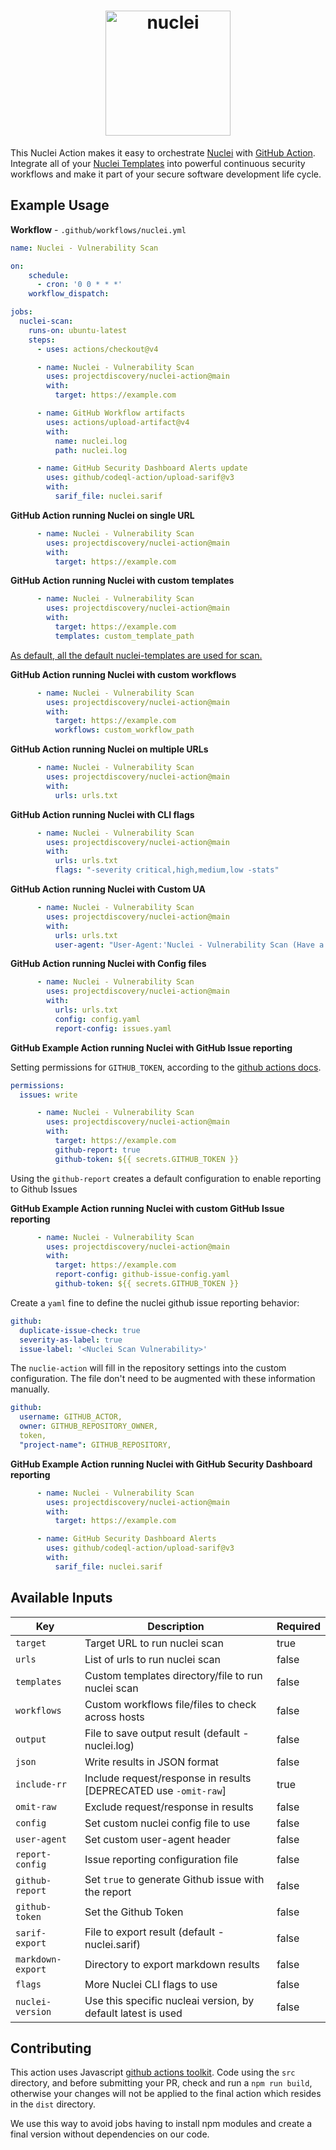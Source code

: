 <h1 align="center">
  <img src="https://github.com/projectdiscovery/nuclei/blob/main/static/nuclei-logo.png" alt="nuclei" width="200px"></a>
  <br>
</h1>

This Nuclei Action makes it easy to orchestrate [Nuclei](https://github.com/projectdiscovery/nuclei) with [GitHub Action](https://github.com/features/actions).
Integrate all of your [Nuclei Templates](https://github.com/projectdiscovery/nuclei-templates) into powerful continuous security workflows and make it part of your secure software development life cycle.

Example Usage
-----

**Workflow** - `.github/workflows/nuclei.yml`

```yaml
name: Nuclei - Vulnerability Scan

on:
    schedule:
      - cron: '0 0 * * *'
    workflow_dispatch:

jobs:
  nuclei-scan:
    runs-on: ubuntu-latest
    steps:
      - uses: actions/checkout@v4

      - name: Nuclei - Vulnerability Scan
        uses: projectdiscovery/nuclei-action@main
        with:
          target: https://example.com

      - name: GitHub Workflow artifacts
        uses: actions/upload-artifact@v4
        with:
          name: nuclei.log
          path: nuclei.log

      - name: GitHub Security Dashboard Alerts update
        uses: github/codeql-action/upload-sarif@v3
        with:
          sarif_file: nuclei.sarif
```

**GitHub Action running Nuclei on single URL**

```yaml
      - name: Nuclei - Vulnerability Scan
        uses: projectdiscovery/nuclei-action@main
        with:
          target: https://example.com
```

**GitHub Action running Nuclei with custom templates**

```yaml
      - name: Nuclei - Vulnerability Scan
        uses: projectdiscovery/nuclei-action@main
        with:
          target: https://example.com
          templates: custom_template_path
```

<ins>As default, all the default [nuclei-templates](https://github.com/projectdiscovery/nuclei-templates) are used for scan.</ins>

**GitHub Action running Nuclei with custom workflows**

```yaml
      - name: Nuclei - Vulnerability Scan
        uses: projectdiscovery/nuclei-action@main
        with:
          target: https://example.com
          workflows: custom_workflow_path
```

**GitHub Action running Nuclei on multiple URLs**

```yaml
      - name: Nuclei - Vulnerability Scan
        uses: projectdiscovery/nuclei-action@main
        with:
          urls: urls.txt
```

**GitHub Action running Nuclei with CLI flags**

```yaml
      - name: Nuclei - Vulnerability Scan
        uses: projectdiscovery/nuclei-action@main
        with:
          urls: urls.txt
          flags: "-severity critical,high,medium,low -stats"
```

**GitHub Action running Nuclei with Custom UA**

```yaml
      - name: Nuclei - Vulnerability Scan
        uses: projectdiscovery/nuclei-action@main
        with:
          urls: urls.txt
          user-agent: "User-Agent:'Nuclei - Vulnerability Scan (Have a nice day)'"
```

**GitHub Action running Nuclei with Config files**

```yaml
      - name: Nuclei - Vulnerability Scan
        uses: projectdiscovery/nuclei-action@main
        with:
          urls: urls.txt
          config: config.yaml
          report-config: issues.yaml
```



**GitHub Example Action running Nuclei with GitHub Issue reporting**

Setting permissions for `GITHUB_TOKEN`, according to the [github actions docs](https://docs.github.com/en/actions/security-guides/automatic-token-authentication#permissions-for-the-github_token).
```yaml
permissions:
  issues: write
```

```yaml
      - name: Nuclei - Vulnerability Scan
        uses: projectdiscovery/nuclei-action@main
        with:
          target: https://example.com
          github-report: true
          github-token: ${{ secrets.GITHUB_TOKEN }}
```

Using the `github-report` creates a default configuration to enable reporting to Github Issues


**GitHub Example Action running Nuclei with custom GitHub Issue reporting**

```yaml
      - name: Nuclei - Vulnerability Scan
        uses: projectdiscovery/nuclei-action@main
        with:
          target: https://example.com
          report-config: github-issue-config.yaml
          github-token: ${{ secrets.GITHUB_TOKEN }}
```

Create a `yaml` fine to define the nuclei github issue reporting behavior:

```yaml
github:
  duplicate-issue-check: true
  severity-as-label: true
  issue-label: '<Nuclei Scan Vulnerability>'
```

The `nuclie-action` will fill in the repository settings into the custom configuration. The file don't need to be augmented with these information manually.

```yaml
github:
  username: GITHUB_ACTOR,
  owner: GITHUB_REPOSITORY_OWNER,
  token,
  "project-name": GITHUB_REPOSITORY,
```




**GitHub Example Action running Nuclei with GitHub Security Dashboard reporting**

```yaml
      - name: Nuclei - Vulnerability Scan
        uses: projectdiscovery/nuclei-action@main
        with:
          target: https://example.com

      - name: GitHub Security Dashboard Alerts
        uses: github/codeql-action/upload-sarif@v3
        with:
          sarif_file: nuclei.sarif
```

Available Inputs
------

| Key               | Description                                                      | Required |
| ----------------- |------------------------------------------------------------------| -------- |
| `target`          | Target URL to run nuclei scan                                    | true     |
| `urls`            | List of urls to run nuclei scan                                  | false    |
| `templates`       | Custom templates directory/file to run nuclei scan               | false    |
| `workflows`       | Custom workflows file/files to check across hosts                | false    |
| `output`          | File to save output result (default - nuclei.log)                | false    |
| `json`            | Write results in JSON format                                     | false    |
| `include-rr`      | Include request/response in results [DEPRECATED use `-omit-raw`] | true     |
| `omit-raw`        | Exclude request/response in results                              | false    |
| `config`          | Set custom nuclei config file to use                             | false    |
| `user-agent`      | Set custom user-agent header                                     | false    |
| `report-config`   | Issue reporting configuration file                               | false    |
| `github-report`   | Set `true` to generate Github issue with the report              | false    |
| `github-token`    | Set the Github Token                                             | false    |
| `sarif-export`    | File to export result (default - nuclei.sarif)                   | false    |
| `markdown-export` | Directory to export markdown results                             | false    |
| `flags`           | More Nuclei CLI flags to use                                     | false    |
| `nuclei-version`  | Use this specific nucleai version, by default latest is used     | false    |


## Contributing

This action uses Javascript [github actions toolkit](https://github.com/actions/toolkit). Code using the `src` directory, and before submitting your PR, check and run a `npm run build`, otherwise your changes will not be applied to the final action which resides in the `dist` directory.

We use this way to avoid jobs having to install npm modules and create a final version without dependencies on our code.
